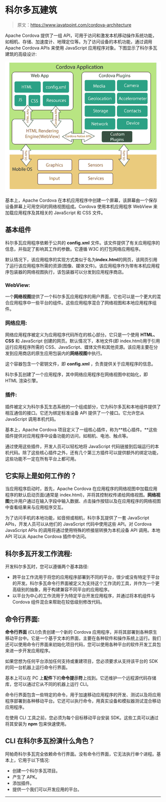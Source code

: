 # 科尔多瓦建筑

> 原文：<https://www.javatpoint.com/cordova-architecture>

Apache Cordova 提供了一组 API，可用于访问和激发本机移动操作系统功能，如相机、存储、加速度计、地理定位等。为了访问设备的本机功能，通过调用 Apache Cordova APIs 来使用 JavaScript 应用程序对象。下图显示了科尔多瓦建筑的高级设计:

![Cordova Architecture](img/77e922670619d787a624c43de0ec1258.png)

基本上，Apache Cordova 在本机应用程序中创建一个屏幕，该屏幕由一个保存设备屏幕上可用空间的网络视图组成。Cordova 使用本机应用程序 WebView 来加载应用程序及其相关的 JavaScript 和 CSS 文件。

## 基本组件

科尔多瓦应用程序依赖于公共的 **config.xml** 文件。该文件提供了有关应用程序的信息，并指定了影响其工作的参数。它遵循 W3C 的打包网络应用程序。

默认情况下，该应用程序的实现方式类似于名为**index.html**的网页，该网页引用了运行该应用程序所需的资源(图像、媒体文件)。该应用程序作为带有本机应用程序包装器的网络视图执行，该包装器可以分发到应用程序商店。

### WebView:

一个**网络视图**提供了一个科尔多瓦应用程序的用户界面，它也可以是一个更大的混合应用程序中一些平台的组件。这些应用程序混合了网络视图和本地应用程序组件。

### 网络应用:

网络应用程序被定义为应用程序代码所在的核心部分。它只是一个使用 **HTML、CSS** 和 JavaScript 创建的网页。默认情况下，本地文件(即 index.html)用于引用运行应用程序所需的 CSS、JavaScript、媒体文件和其他资源。该应用主要在分发到应用商店的原生应用包装内的**网络视图**中执行。

这个容器包含一个密钥文件，即 **config.xml** ，负责提供关于应用程序的信息。

科尔多瓦创建了一个应用程序，其中网络应用程序在网络视图中初始化，即 HTML 渲染引擎。

### 插件:

插件被定义为科尔多瓦生态系统的一个组成部分，它为科尔多瓦和本地组件提供了相互通信的接口。它还为绑定标准设备 API 提供了一个接口。它允许您从 JavaScript 调用本机代码。

基本上，Apache Cordova 项目定义了一组核心插件，称为**核心插件。**这些插件提供对应用程序中设备功能的访问，如相机、电池、触点等。

通过使用这些插件，开发人员可以轻松地将 JavaScript 代码链接到后端运行的本机代码。除了这些核心插件之外，还有几个第三方插件可以提供额外的绑定功能，这些功能不一定在所有平台上都可用。

## 它实际上是如何工作的？

当应用程序启动时，首先，Apache Cordova 在应用程序的网络视图中加载应用程序的默认启动页面(通常是 index.html)，并将其控制权传递给网络视图。**网络视图**允许用户通过在输入字段中输入数据、点击操作按钮以及在应用程序的网络视图中查看结果来与应用程序交互。

为了访问手机的本地功能，如音频或相机，科尔多瓦提供了一套 JavaScript APIs，开发人员可以从他们的 JavaScript 代码中使用这些 API。对 Cordova JavaScript APIs 的调用将通过使用特殊的桥接层转换为本机设备 API 调用。本地 API 可以从 Apache Cordova 插件中访问。

## 科尔多瓦开发工作流程:

开发科尔多瓦时，您可以遵循两个基本路径:

*   跨平台工作流用于将您的应用程序部署到不同的平台，很少或没有特定于平台的开发。科尔多瓦命令行界面被定义为支持这个工作流的工具，并作为一个更高级别的抽象，用于构建兼容不同平台的应用程序。
*   以平台为中心的工作流用于为特定平台开发应用程序，并通过将本机组件与 Cordova 组件混合来帮助在较低级别修改代码。

## 命令行界面:

**命令行界面** (CLI)负责创建一个新的 Cordova 应用程序，并将其部署到各种原生移动平台中。它是一个基于文本的界面，主要在各种软件和操作系统上运行。我们还可以使用命令行界面来初始化项目代码，您可以使用各种平台的软件开发工具包来进一步开发应用程序。

如果您想为任何平台添加任何支持或重建项目，您必须要求从支持该平台的 SDK 的同一台机器上运行命令行界面。

基本上可以在 PC 上**配件**下的**命令提示符**上找到。它还维护一个远程源代码存储库，您可以通过它从不同的机器上运行 CLI。

命令行界面包含一些特定的命令，用于加速移动应用程序的开发、测试以及将应用程序部署到各种移动平台。它还可以执行命令，用真实设备和模拟器测试混合移动应用程序。

在使用 CLI 工具之前，您必须为每个目标移动平台安装 SDK。这些工具可以通过将其安装为 **npm** 包来快速使用。

## CLI 在科尔多瓦扮演什么角色？

阿帕奇科尔多瓦完全依赖命令行界面。没有命令行界面，它无法执行单个进程。基本上，它用于以下情况:

*   创建一个科尔多瓦项目。
*   产生了 APK。
*   添加插件。
*   提供一个我们可以开发应用的平台。

* * *